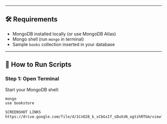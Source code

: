 
---

## 🛠 Requirements

- MongoDB installed locally (or use MongoDB Atlas)
- Mongo shell (run `mongo` in terminal)
- Sample `books` collection inserted in your database

---

## 🚀 How to Run Scripts

### Step 1: Open Terminal

Start your MongoDB shell:

```bash
mongo
use bookstore

SCREENSHOT LINKS
https://drive.google.com/file/d/1CnO28_k_xCbGsIf_sDuXzN_ogtzhRTGm/view?usp=drive_link, https://drive.google.com/file/d/12fy-7u0lGLiFFVzkMqvBUswX8eFTRVSP/view?usp=drive_link, https://drive.google.com/file/d/1bTzXqx5iO1hyL99rymrUoD43-KAdOMDi/view?usp=drive_link

